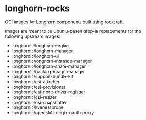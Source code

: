 # longhorn-rocks

OCI images for [Longhorn](https://longhorn.io) components built using [rockcraft](https://github.com/canonical/rockcraft).

Images are meant to be Ubuntu-based drop-in replacements for the following
upstream images:

* longhornio/longhorn-engine
* longhornio/longhorn-manager
* longhornio/longhorn-ui
* longhornio/longhorn-instance-manager
* longhornio/longhorn-share-manager
* longhornio/backing-image-manager
* longhornio/support-bundle-kit
* longhornio/csi-attacher
* longhornio/csi-provisioner
* longhornio/csi-node-driver-registrar
* longhornio/csi-resizer
* longhornio/csi-snapshotter
* longhornio/livenessprobe
* longhornio/openshift-origin-oauth-proxy
